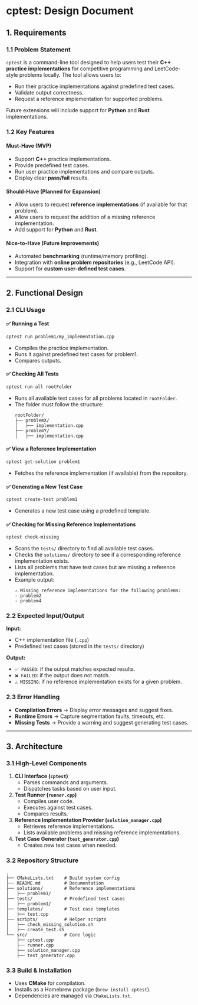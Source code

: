 # cptest: Design Document

## 1. Requirements

### 1.1 Problem Statement

`cptest` is a command-line tool designed to help users test their **C++ practice implementations** for competitive programming and LeetCode-style problems locally. The tool allows users to:

- Run their practice implementations against predefined test cases.
- Validate output correctness.
- Request a reference implementation for supported problems.

Future extensions will include support for **Python** and **Rust** implementations.

### 1.2 Key Features

#### **Must-Have (MVP)**

- Support **C++** practice implementations.
- Provide predefined test cases.
- Run user practice implementations and compare outputs.
- Display clear **pass/fail** results.

#### **Should-Have (Planned for Expansion)**

- Allow users to request **reference implementations** (if available for that problem).
- Allow users to request the addition of a missing reference implementation.
- Add support for **Python** and **Rust**.

#### **Nice-to-Have (Future Improvements)**

- Automated **benchmarking** (runtime/memory profiling).
- Integration with **online problem repositories** (e.g., LeetCode API).
- Support for **custom user-defined test cases**.

---

## 2. Functional Design

### 2.1 CLI Usage

#### ✅ **Running a Test**

```sh
cptest run problem1/my_implementation.cpp
```

- Compiles the practice implementation.
- Runs it against predefined test cases for problem1.
- Compares outputs.

#### ✅ **Checking All Tests**

```sh
cptest run-all rootFolder
```

- Runs all available test cases for all problems located in `rootFolder`.
- The folder must follow the structure:
  ```
  rootFolder/
  ├── problemX/
  │   ├── implementation.cpp
  ├── problemY/
  │   ├── implementation.cpp
  ```

#### ✅ **View a Reference Implementation**

```sh
cptest get-solution problem1
```

- Fetches the reference implementation (if available) from the repository.

#### ✅ **Generating a New Test Case**

```sh
cptest create-test problem1
```

- Generates a new test case using a predefined template.

#### ✅ **Checking for Missing Reference Implementations**

```sh
cptest check-missing
```

- Scans the `tests/` directory to find all available test cases.
- Checks the `solutions/` directory to see if a corresponding reference implementation exists.
- Lists all problems that have test cases but are missing a reference implementation.
- Example output:
  ```
  ⚠️ Missing reference implementations for the following problems:
  - problem2
  - problem4
  ```

### 2.2 Expected Input/Output

**Input:**

- C++ implementation file (`.cpp`)
- Predefined test cases (stored in the `tests/` directory)

**Output:**

- `✅ PASSED`: if the output matches expected results.
- `❌ FAILED`: if the output does not match.
- `⚠️ MISSING`: if no reference implementation exists for a given problem.

### 2.3 Error Handling

- **Compilation Errors** → Display error messages and suggest fixes.
- **Runtime Errors** → Capture segmentation faults, timeouts, etc.
- **Missing Tests** → Provide a warning and suggest generating test cases.

---

## 3. Architecture

### 3.1 High-Level Components

1. **CLI Interface (`cptest`)**
   - Parses commands and arguments.
   - Dispatches tasks based on user input.
2. **Test Runner (`runner.cpp`)**
   - Compiles user code.
   - Executes against test cases.
   - Compares results.
3. **Reference Implementation Provider (`solution_manager.cpp`)**
   - Retrieves reference implementations.
   - Lists available problems and missing reference implementations.
4. **Test Case Generator (`test_generator.cpp`)**
   - Creates new test cases when needed.

### 3.2 Repository Structure

```
.
├── CMakeLists.txt    # Build system config
├── README.md         # Documentation
├── solutions/        # Reference implementations
│   ├── problem1/
├── tests/            # Predefined test cases
│   ├── problem1/
├── templates/        # Test case templates
│   ├── test.cpp
├── scripts/          # Helper scripts
│   ├── check_missing_solution.sh
│   ├── create_test.sh
└── src/              # Core logic
    ├── cptest.cpp
    ├── runner.cpp
    ├── solution_manager.cpp
    ├── test_generator.cpp
```

### 3.3 Build & Installation

- Uses **CMake** for compilation.
- Installs as a Homebrew package (`brew install cptest`).
- Dependencies are managed via `CMakeLists.txt`.
